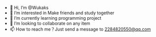 - 👋 Hi, I’m @Wukaks
- 👀 I’m interested in Make friends and study together
- 🌱 I’m currently learning programming project
- 💞️ I’m looking to collaborate on any item
- 📫 How to reach me？Just send a message to 2284820550@qq.com

<!---
Wukaks/Wukaks is a ✨ special ✨ repository because its `README.md` (this file) appears on your GitHub profile.
You can click the Preview link to take a look at your changes.
--->
